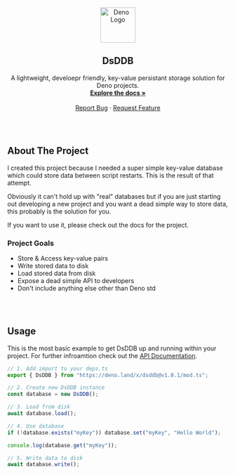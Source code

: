 
<!-- PROJECT LOGO -->
<br />
<p align="center">
  <a href="https://github.com/MaximilianHeidenreich/DsDDB">
    <img src="https://deno.land/images/deno_matrix.png" alt="Deno Logo" width="80" height="80">
  </a>

  <h2 align="center">DsDDB</h2>

  <p align="center">
    A lightweight, develoepr friendly, key-value persistant storage solution for Deno projects</a>.
    <br />
    <a href="https://doc.deno.land/https/deno.land/x/dsddb/mod.ts"><strong>Explore the docs »</strong></a>
    <br />
    <br />
    <a href="https://github.com/MaximilianHeidenreich/DsDDB/issues">Report Bug</a>
    ·
    <a href="https://github.com/MaximilianHeidenreich/DsDDB/issues">Request Feature</a>
  </p>
</p>

<br><br>
<!-- ABOUT THE PROJECT -->
## About The Project

I created this project because I needed a super simple key-value database which could store data between script restarts. This is the result of that attempt.

Obviously it can't hold up with "real" databases but if you are just starting out developing a new project and you want a dead simple way to store data, this probably is the solution for you.

If you want to use it, please check out the docs for the project.

### Project Goals

- Store & Access key-value pairs
- Write stored data to disk
- Load stored data from disk
- Expose a dead simple API to developers
- Don't include anything else other than Deno std

<br></br>

<!-- USAGE -->
## Usage

This is the most basic example to get DsDDB up and running within your project. For further infroamtion check out the [API Documentation](https://doc.deno.land/https/deno.land/x/dsddb/mod.ts).

```TypeScript
// 1. Add import to your deps.ts
export { DsDDB } from "https://deno.land/x/dsddb@v1.0.1/mod.ts";

// 2. Create new DsDDB instance
const database = new DsDDB();

// 3. Load from disk
await database.load();

// 4. Use database
if (!database.exists("myKey")) database.set("myKey", "Hello World");

console.log(database.get("myKey"));

// 5. Write data to disk
await database.write();
```
